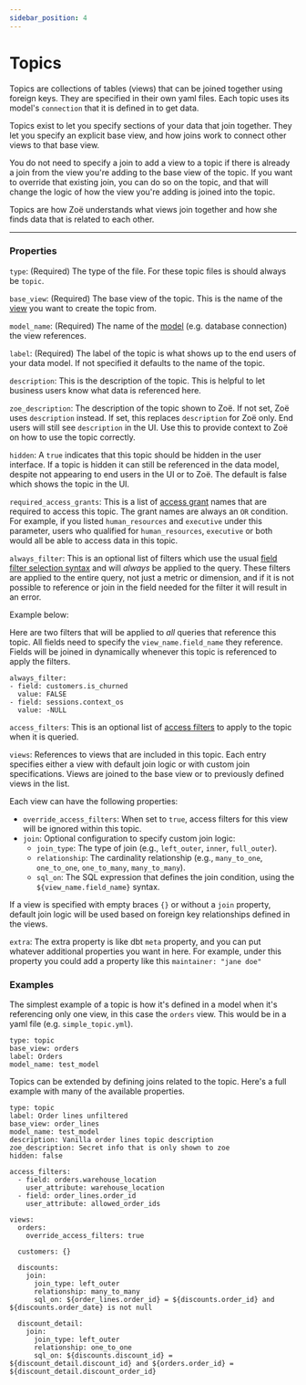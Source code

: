 ```yaml
---
sidebar_position: 4
---
```


# Topics

Topics are collections of tables (views) that can be joined together using foreign keys. They are specified in their own yaml files. Each topic uses its model's `connection` that it is defined in to get data.

Topics exist to let you specify sections of your data that join together. They let you specify an explicit base view, and how joins work to connect other views to that base view. 

You do not need to specify a join to add a view to a topic if there is already a join from the view you're adding to the base view of the topic. If you want to override that existing join, you can do so on the topic, and that will change the logic of how the view you're adding is joined into the topic.

Topics are how Zoë understands what views join together and how she finds data that is related to each other.

---

### Properties

`type`: (Required) The type of the file. For these topic files is should always be `topic`.

`base_view`: (Required) The base view of the topic. This is the name of the [view](./5_view.md) you want to create the topic from.

`model_name`: (Required) The name of the [model](./2_model.md) (e.g. database connection) the view references.

`label`: (Required) The label of the topic is what shows up to the end users of your data model. If not specified it defaults to the name of the topic.

`description`: This is the description of the topic. This is helpful to let business users know what data is referenced here.

`zoe_description`: The description of the topic shown to Zoë. If not set, Zoë uses `description` instead. If set, this replaces `description` for Zoë only. End users will still see `description` in the UI. Use this to provide context to Zoë on how to use the topic correctly.

`hidden`: A `true` indicates that this topic should be hidden in the user interface. If a topic is hidden it can still be referenced in the data model, despite not appearing to end users in the UI or to Zoë. The default is false which shows the topic in the UI.

`required_access_grants`: This is a list of [access grant](./8_access_grants.md) names that are required to access this topic. The grant names are always an `OR` condition. For example, if you listed `human_resources` and `executive` under this parameter, users who qualified for `human_resources`, `executive` or both would all be able to access data in this topic.

`always_filter`: This is an optional list of filters which use the usual [field filter selection syntax](./94_field_filter.md) and will *always* be applied to the query. These filters are applied to the entire query, not just a metric or dimension, and if it is not possible to reference or join in the field needed for the filter it will result in an error. 

Example below:

Here are two filters that will be applied to *all* queries that reference this topic. All fields need to specify the `view_name.field_name` they reference. Fields will be joined in dynamically whenever this topic is referenced to apply the filters.

```
always_filter:
- field: customers.is_churned
  value: FALSE
- field: sessions.context_os
  value: -NULL
```

`access_filters`: This is an optional list of [access filters](./8_access_grants.md#access-filters) to apply to the topic when it is queried.

`views`: References to views that are included in this topic. Each entry specifies either a view with default join logic or with custom join specifications. Views are joined to the base view or to previously defined views in the list.

Each view can have the following properties:
- `override_access_filters`: When set to `true`, access filters for this view will be ignored within this topic.
- `join`: Optional configuration to specify custom join logic:
  - `join_type`: The type of join (e.g., `left_outer`, `inner`, `full_outer`).
  - `relationship`: The cardinality relationship (e.g., `many_to_one`, `one_to_one`,  `one_to_many`, `many_to_many`).
  - `sql_on`: The SQL expression that defines the join condition, using the `${view_name.field_name}` syntax.

If a view is specified with empty braces `{}` or without a `join` property, default join logic will be used based on foreign key relationships defined in the views.


`extra`: The extra property is like dbt `meta` property, and you can put whatever additional properties you want in here. For example, under this property you could add a property like this `maintainer: "jane doe"`


### Examples 

The simplest example of a topic is how it's defined in a model when it's referencing only one view, in this case the `orders` view. This would be in a yaml file (e.g. `simple_topic.yml`).

```
type: topic
base_view: orders
label: Orders
model_name: test_model
```

Topics can be extended by defining joins related to the topic. Here's a full example with many of the available properties.

```
type: topic
label: Order lines unfiltered
base_view: order_lines
model_name: test_model
description: Vanilla order lines topic description
zoe_description: Secret info that is only shown to zoe
hidden: false

access_filters:
  - field: orders.warehouse_location
    user_attribute: warehouse_location
  - field: order_lines.order_id
    user_attribute: allowed_order_ids

views:
  orders:
    override_access_filters: true

  customers: {}

  discounts:
    join:
      join_type: left_outer
      relationship: many_to_many
      sql_on: ${order_lines.order_id} = ${discounts.order_id} and ${discounts.order_date} is not null

  discount_detail:
    join:
      join_type: left_outer
      relationship: one_to_one
      sql_on: ${discounts.discount_id} = ${discount_detail.discount_id} and ${orders.order_id} = ${discount_detail.discount_order_id}

```

